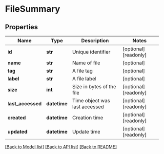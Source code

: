 # FileSummary

## Properties
Name | Type | Description | Notes
------------ | ------------- | ------------- | -------------
**id** | **str** | Unique identifier | [optional] [readonly] 
**name** | **str** | Name of file | [optional] 
**tag** | **str** | A file tag | [optional] 
**label** | **str** | A file label | [optional] 
**size** | **int** | Size in bytes of the file | [optional] [readonly] 
**last_accessed** | **datetime** | Time object was last accessed | [optional] [readonly] 
**created** | **datetime** | Creation time | [optional] [readonly] 
**updated** | **datetime** | Update time | [optional] [readonly] 

[[Back to Model list]](../README.md#documentation-for-models) [[Back to API list]](../README.md#documentation-for-api-endpoints) [[Back to README]](../README.md)


